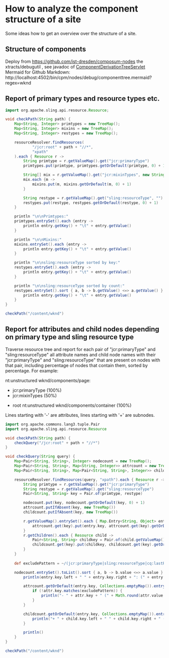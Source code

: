 # How to analyze the component structure of a site

Some ideas how to get an overview over the structure of a site.

## Structure of components

Deploy from https://github.com/ist-dresden/composum-nodes the xtracts/debugutil , see 
javadoc of [ComponentDerivationTreeServlet](https://github.com/ist-dresden/composum-nodes/blob/develop/xtracts/debugutil/src/main/java/com/composum/nodes/debugutil/ComponentDerivationTreeServlet.java)
Mermaid for Github Markdown: http://localhost:4502/bin/cpm/nodes/debug/componenttree.mermaid?regex=wknd

## Report of primary types and resource types etc.

```groovy
import org.apache.sling.api.resource.Resource;

void checkPath(String path) {
    Map<String, Integer> primtypes = new TreeMap();
    Map<String, Integer> mixins = new TreeMap();
    Map<String, Integer> restypes = new TreeMap();

    resourceResolver.findResources(
            "/jcr:root" + path + "//*",
            "xpath"
    ).each { Resource r ->
        String primtype = r.getValueMap().get("jcr:primaryType")
        primtypes.put(primtype, primtypes.getOrDefault(primtype, 0) + 1)

        String[] mix = r.getValueMap().get("jcr:mixinTypes", new String[0])
        mix.each {m ->
            mixins.put(m, mixins.getOrDefault(m, 0) + 1)
        }

        String restype = r.getValueMap().get("sling:resourceType", "")
        restypes.put(restype, restypes.getOrDefault(restype, 0) + 1)
    }

    println "\n\nPrimtypes:"
    primtypes.entrySet().each {entry ->
        println entry.getKey() + "\t" + entry.getValue()
    }

    println "\n\nMixins:"
    mixins.entrySet().each {entry ->
        println entry.getKey() + "\t" + entry.getValue()
    }

    println "\n\nsling:resourceType sorted by key:"
    restypes.entrySet().each {entry ->
        println entry.getKey() + "\t" + entry.getValue()
    }

    println "\n\nsling:resourceType sorted by count:"
    restypes.entrySet().sort { a, b -> b.getValue() <=> a.getValue() }.each {entry ->
        println entry.getKey() + "\t" + entry.getValue()
    }
}

checkPath("/content/wknd")
```

## Report for attributes and child nodes depending on primary type and sling resource type

Traverse resource tree and report for each pair of "jcr:primaryType" and "sling:resourceType" all attribute names 
and child node names with their "jcr:primaryType" and "sling:resourceType" that are present on nodes with that pair,
including percentage of nodes that contain them, sorted by percentage. For example:

nt:unstructured wknd/components/page:
- jcr:primaryType (100%)
- jcr:mixinTypes (50%)
+ root nt:unstructured wknd/components/container (100%)

Lines starting with '-' are attributes, lines starting with '+' are subnodes.

```groovy
import org.apache.commons.lang3.tuple.Pair
import org.apache.sling.api.resource.Resource

void checkPath(String path) {
    checkQuery("/jcr:root" + path + "//*")
}

void checkQuery(String query) {
    Map<Pair<String, String>, Integer> nodecount = new TreeMap();
    Map<Pair<String, String>, Map<String, Integer>> attrcount = new TreeMap();
    Map<Pair<String, String>, Map<Pair<String, String>, Integer>> childcount = new TreeMap();

    resourceResolver.findResources(query, "xpath").each { Resource r ->
        String primtype = r.getValueMap().get("jcr:primaryType")
        String restype = r.getValueMap().get("sling:resourceType")
        Pair<String, String> key = Pair.of(primtype, restype)

        nodecount.put(key, nodecount.getOrDefault(key, 0) + 1)
        attrcount.putIfAbsent(key, new TreeMap())
        childcount.putIfAbsent(key, new TreeMap())

        r.getValueMap().entrySet().each { Map.Entry<String, Object> entry ->
            attrcount.get(key).put(entry.key, attrcount.get(key).getOrDefault(entry.key, 0) + 1)
        }
        r.getChildren().each { Resource child ->
            Pair<String, String> childkey = Pair.of(child.getValueMap().get("jcr:primaryType"), child.getValueMap().get("sling:resourceType"))
            childcount.get(key).put(childkey, childcount.get(key).getOrDefault(childkey, 0) + 1)
        }
    }
    
    def excludePattern = ~/(jcr:primaryType|sling:resourceType|cq:lastRolledout(By)?|jcr:lastModified(By)?|jcr:created(By)?)/

    nodecount.entrySet().toList().sort { a, b -> b.value <=> a.value }.each { Map.Entry<Pair<String, String>, Integer> entry ->
        println(entry.key.left + " " + entry.key.right + ": (" + entry.value + " times)")

        attrcount.getOrDefault(entry.key, Collections.emptyMap()).entrySet().toList().sort { a, b -> b.value <=> a.value }.each { Map.Entry<String, Integer> attr ->
            if (!attr.key.matches(excludePattern)) {
                println("- " + attr.key + " (" + Math.round(attr.value * 100.0 / entry.value) + "%)")
            }
        }

        childcount.getOrDefault(entry.key, Collections.emptyMap()).entrySet().toList().sort { a, b -> b.value <=> a.value }.each { Map.Entry<Pair<String, String>, Integer> child ->
            println("+ " + child.key.left + " " + child.key.right + " (" + Math.round(child.value * 100.0 / entry.value) + "%)")
        }

        println()
    }
}

checkPath("/content/wknd")
```
